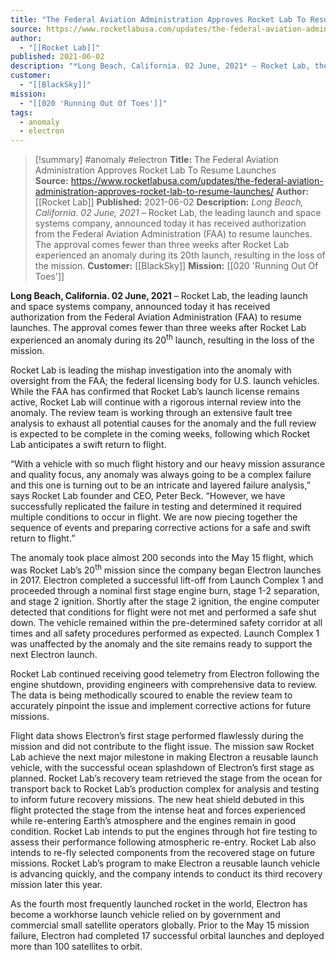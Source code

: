 ```yaml
---
title: "The Federal Aviation Administration Approves Rocket Lab To Resume Launches    "
source: https://www.rocketlabusa.com/updates/the-federal-aviation-administration-approves-rocket-lab-to-resume-launches/
author:
  - "[[Rocket Lab]]"
published: 2021-06-02
description: "*Long Beach, California. 02 June, 2021* – Rocket Lab, the leading launch and space systems company, announced today it has received authorization from the Federal Aviation Administration (FAA) to resume launches. The approval comes fewer than three weeks after Rocket Lab experienced an anomaly during its 20th launch, resulting in the loss of the mission."
customer:
  - "[[BlackSky]]"
mission:
  - "[[020 'Running Out Of Toes']]"
tags:
  - anomaly
  - electron
---
```

>[!summary]
#anomaly #electron
**Title:** The Federal Aviation Administration Approves Rocket Lab To Resume Launches    
**Source:** https://www.rocketlabusa.com/updates/the-federal-aviation-administration-approves-rocket-lab-to-resume-launches/
**Author:** [[Rocket Lab]]
**Published:** 2021-06-02
**Description:** *Long Beach, California. 02 June, 2021* – Rocket Lab, the leading launch and space systems company, announced today it has received authorization from the Federal Aviation Administration (FAA) to resume launches. The approval comes fewer than three weeks after Rocket Lab experienced an anomaly during its 20th launch, resulting in the loss of the mission.
**Customer:** [[BlackSky]]
**Mission:** [[020 'Running Out Of Toes']]

**Long Beach, California. 02 June, 2021** – Rocket Lab, the leading launch and space systems company, announced today it has received authorization from the Federal Aviation Administration (FAA) to resume launches. The approval comes fewer than three weeks after Rocket Lab experienced an anomaly during its 20<sup>th</sup> launch, resulting in the loss of the mission.

Rocket Lab is leading the mishap investigation into the anomaly with oversight from the FAA; the federal licensing body for U.S. launch vehicles. While the FAA has confirmed that Rocket Lab’s launch license remains active, Rocket Lab will continue with a rigorous internal review into the anomaly. The review team is working through an extensive fault tree analysis to exhaust all potential causes for the anomaly and the full review is expected to be complete in the coming weeks, following which Rocket Lab anticipates a swift return to flight.

“With a vehicle with so much flight history and our heavy mission assurance and quality focus, any anomaly was always going to be a complex failure and this one is turning out to be an intricate and layered failure analysis,” says Rocket Lab founder and CEO, Peter Beck. “However, we have successfully replicated the failure in testing and determined it required multiple conditions to occur in flight. We are now piecing together the sequence of events and preparing corrective actions for a safe and swift return to flight.”

The anomaly took place almost 200 seconds into the May 15 flight, which was Rocket Lab’s 20<sup>th</sup> mission since the company began Electron launches in 2017. Electron completed a successful lift-off from Launch Complex 1 and proceeded through a nominal first stage engine burn, stage 1-2 separation, and stage 2 ignition. Shortly after the stage 2 ignition, the engine computer detected that conditions for flight were not met and performed a safe shut down. The vehicle remained within the pre-determined safety corridor at all times and all safety procedures performed as expected. Launch Complex 1 was unaffected by the anomaly and the site remains ready to support the next Electron launch. 

Rocket Lab continued receiving good telemetry from Electron following the engine shutdown, providing engineers with comprehensive data to review. The data is being methodically scoured to enable the review team to accurately pinpoint the issue and implement corrective actions for future missions.

Flight data shows Electron’s first stage performed flawlessly during the mission and did not contribute to the flight issue. The mission saw Rocket Lab achieve the next major milestone in making Electron a reusable launch vehicle, with the successful ocean splashdown of Electron’s first stage as planned. Rocket Lab’s recovery team retrieved the stage from the ocean for transport back to Rocket Lab’s production complex for analysis and testing to inform future recovery missions. The new heat shield debuted in this flight protected the stage from the intense heat and forces experienced while re-entering Earth’s atmosphere and the engines remain in good condition. Rocket Lab intends to put the engines through hot fire testing to assess their performance following atmospheric re-entry. Rocket Lab also intends to re-fly selected components from the recovered stage on future missions. Rocket Lab’s program to make Electron a reusable launch vehicle is advancing quickly, and the company intends to conduct its third recovery mission later this year.

As the fourth most frequently launched rocket in the world, Electron has become a workhorse launch vehicle relied on by government and commercial small satellite operators globally. Prior to the May 15 mission failure, Electron had completed 17 successful orbital launches and deployed more than 100 satellites to orbit.